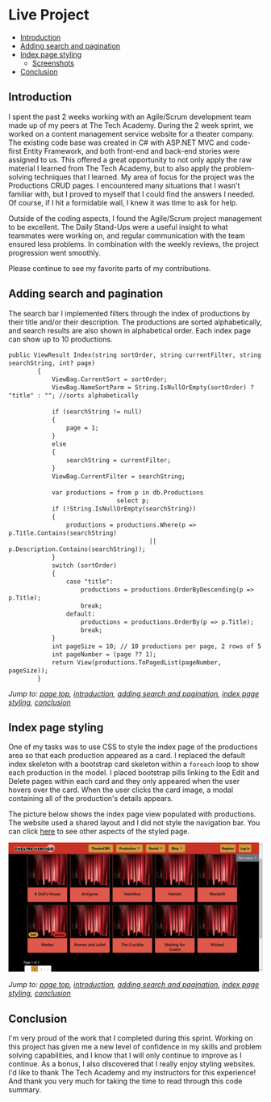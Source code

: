 # Live Project
- [Introduction](#introduction)
- [Adding search and pagination](#adding-search-and-pagination)
- [Index page styling](#index-page-styling)
  - [Screenshots](./Screenshots)
- [Conclusion](#conclusion)
## Introduction
I spent the past 2 weeks working with an Agile/Scrum development team made up of my peers at The Tech Academy. During the 2 week sprint, we worked on a content management service website for a theater company. The existing code base was created in C# with ASP.NET MVC and code-first Entity Framework, and both front-end and back-end stories were assigned to us. This offered a great opportunity to not only apply the raw material I learned from The Tech Academy, but to also apply the problem-solving techniques that I learned. My area of focus for the project was the Productions CRUD pages. I encountered many situations that I wasn't familiar with, but I proved to myself that I could find the answers I needed. Of course, if I hit a formidable wall, I knew it was time to ask for help.

Outside of the coding aspects, I found the Agile/Scrum project management to be excellent. The Daily Stand-Ups were a useful insight to what teammates were working on, and regular communication with the team ensured less problems. In combination with the weekly reviews, the project progression went smoothly.

Please continue to see my favorite parts of my contributions.

## Adding search and pagination
The search bar I implemented filters through the index of productions by their title and/or their description. The productions are sorted alphabetically, and search results are also shown in alphabetical order. Each index page can show up to 10 productions.
```
public ViewResult Index(string sortOrder, string currentFilter, string searchString, int? page)
        {
            ViewBag.CurrentSort = sortOrder;
            ViewBag.NameSortParm = String.IsNullOrEmpty(sortOrder) ? "title" : ""; //sorts alphabetically

            if (searchString != null)
            {
                page = 1;
            }
            else
            {
                searchString = currentFilter;
            }
            ViewBag.CurrentFilter = searchString;

            var productions = from p in db.Productions
                              select p;
            if (!String.IsNullOrEmpty(searchString))
            {
                productions = productions.Where(p => p.Title.Contains(searchString)
                                       || p.Description.Contains(searchString));
            }
            switch (sortOrder)
            {
                case "title":
                    productions = productions.OrderByDescending(p => p.Title);
                    break;
                default:
                    productions = productions.OrderBy(p => p.Title);
                    break;
            }
            int pageSize = 10; // 10 productions per page, 2 rows of 5
            int pageNumber = (page ?? 1);
            return View(productions.ToPagedList(pageNumber, pageSize));
        }
```
*Jump to: [page top](#live-project), [introduction](#introduction), [adding search and pagination](#adding-search-and-pagination), [index page styling](#index-page-styling), [conclusion](#conclusion)*

## Index page styling
One of my tasks was to use CSS to style the index page of the productions area so that each production appeared as a card. I replaced the default index skeleton with a bootstrap card skeleton within a `foreach` loop to show each production in the model. I placed bootstrap pills linking to the Edit and Delete pages within each card and they only appeared when the user hovers over the card. When the user clicks the card image, a modal containing all of the production's details appears. 

The picture below shows the index page view populated with productions. The website used a shared layout and I did not style the navigation bar. You can click [here](./Screenshots) to see other aspects of the styled page.

![styled index page](./Screenshots/IndexFull.png)

*Jump to: [page top](#live-project), [introduction](#introduction), [adding search and pagination](#adding-search-and-pagination), [index page styling](#index-page-styling), [conclusion](#conclusion)*

## Conclusion
I'm very proud of the work that I completed during this sprint. Working on this project has given me a new level of confidence in my skills and problem solving capabilities, and I know that I will only continue to improve as I continue. As a bonus, I also discovered that I really enjoy styling websites. I'd like to thank The Tech Academy and my instructors for this experience! And thank you very much for taking the time to read through this code summary.

